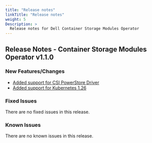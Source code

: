 ```yaml
---
title: "Release notes"
linkTitle: "Release notes"
weight: 5
Description: >
  Release notes for Dell Container Storage Modules Operator
---
```


## Release Notes - Container Storage Modules Operator v1.1.0

### New Features/Changes
- [Added support for CSI PowerStore Driver](https://github.com/dell/csm/issues/613)
- [Added support for Kubernetes 1.26](https://github.com/dell/csm/issues/597)


### Fixed Issues
There are no fixed issues in this release.

### Known Issues
There are no known issues in this release.